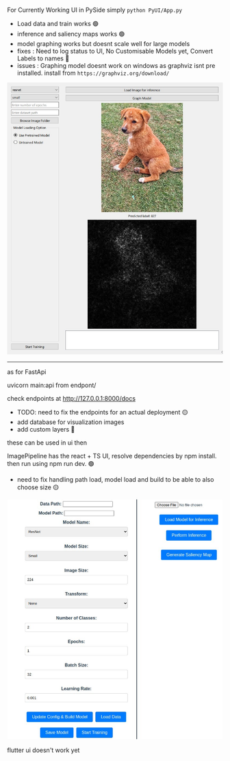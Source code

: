 For Currently Working UI in PySide simply `python PyUI/App.py`

- Load data and train works 🟢
- inference and saliency maps works 🟢
- model graphing works but doesnt scale well for large models 
- fixes : Need to log status to UI, No Customisable Models yet, Convert Labels to names 🔴
- issues : Graphing model doesnt work on windows as graphviz isnt pre installed.  install from `https://graphviz.org/download/`

![PyUI](ui.jpeg)

-------------------------------------------------------------------------------------
as for FastApi

uvicorn main:api from endpont/

check endpoints at http://127.0.0.1:8000/docs
- TODO: need to fix the endpoints for an actual deployment 🟡
- add database for visualization images
- add custom layers 🔴

these can be used in ui then

ImagePipeline has the react + TS UI, resolve dependencies by npm install. 
then run using npm run dev. 🟢
- need to fix handling path load, model load and build to be able to also choose size 🟡

![TS + REACT ](rui.jpeg)


flutter ui doesn't work yet


